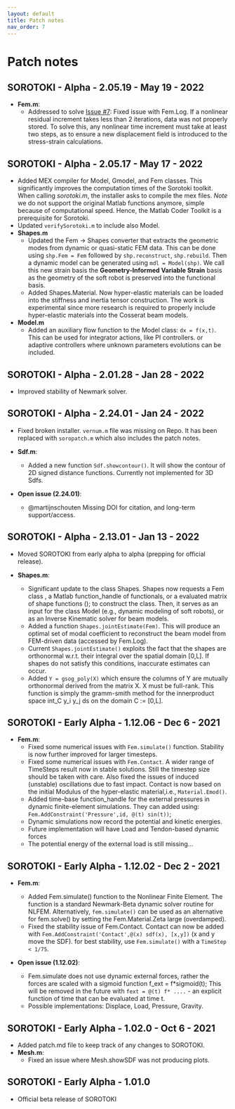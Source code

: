 ```yaml
---
layout: default
title: Patch notes
nav_order: 7
---
```


# Patch notes

## SOROTOKI - Alpha - 2.05.19 - May 19 - 2022
- **Fem.m**:
    - Addressed to solve [Issue #7](https://github.com/BJCaasenbrood/SorotokiCode/issues/7): Fixed issue with Fem.Log. If a nonlinear residual increment takes less
      than 2 iterations, data was not properly stored. To solve this, any nonlinear time increment must take at least two steps, as to ensure a
      new displacement field is introduced to the stress-strain calculations.

## SOROTOKI - Alpha - 2.05.17 - May 17 - 2022
- Added MEX compiler for Model, Gmodel, and Fem classes. This significantly improves the computation times of the Sorotoki toolkit. When calling *sorotoki.m*, the installer asks to compile the mex files. *Note* we do not support the original Matlab functions anymore, simple because of computational speed. Hence, the Matlab Coder Toolkit is a prerequisite for Sorotoki.
- Updated `verifySorotoki.m` to include also Model.
- **Shapes.m**
    - Updated the Fem -> Shapes converter that extracts the geometric modes from dynamic or quasi-static FEM data. This can be done using `shp.Fem = Fem` followed by `shp.reconstruct`, `shp.rebuild`. Then a dynamic model can be generated using `mdl = Model(shp)`. We call this new strain basis the **Geometry-Informed Variable Strain** basis as the geometry of the soft  robot is preserved into the functional basis.
    - Added Shapes.Material. Now hyper-elastic materials can be loaded into the stiffness and inertia tensor construction. The work is experimental since more research is required to properly include hyper-elastic materials  into the Cosserat beam models.
- **Model.m**
    - Added an auxiliary flow function to the Model class: `dx = f(x,t)`. This can be used for integrator actions, like PI controllers. or adaptive  controllers where unknown parameters evolutions can be included.

## SOROTOKI - Alpha - 2.01.28 - Jan 28 - 2022
- Improved stability of Newmark solver.

## SOROTOKI - Alpha - 2.24.01 - Jan 24 - 2022
- Fixed broken installer. `vernum.m` file was missing on Repo. It has been
  replaced with `soropatch.m` which also includes the patch notes.
- **Sdf.m**:
  - Added a new function `Sdf.showcontour()`. It will show the contour of 2D
  signed distance functions. Currently not implemented for 3D Sdfs.

- **Open issue (2.24.01)**:    
  - @martijnschouten Missing DOI for citation, and long-term support/access.

## SOROTOKI - Alpha - 2.13.01 - Jan 13 - 2022
- Moved SOROTOKI from early alpha to alpha (prepping for official release).

- **Shapes.m**:
  - Significant update to the class Shapes. Shapes now requests a Fem class
  , a Matlab function_handle of functionals, or a evaluated matrix of
  shape functions (); to construct the class. Then, it serves as an input
  for the class Model (e.g., dynamic modeling of soft robots), or as an
  Inverse Kinematic solver for beam models.
  - Added a function `Shapes.jointEstimate(Fem)`. This will produce an
  optimal set of modal coefficient to reconstruct the beam model from
  FEM-driven data (accessed by Fem.Log).
  - Current `Shapes.jointEstimate()` exploits the fact that the shapes are
  orthonormal w.r.t. their integral over the spatial domain [0,L]. If shapes do not satisfy this conditions, inaccurate estimates can occur.
  - Added `Y = gsog_poly(X)` which ensure the columns of Y are mutually
  orthonormal derived from the matrix X. X must be full-rank. This
  function is simply the gramm-smith method for the innerproduct space
  int_C y_i y_j ds on the domain C := [0,L].

## SOROTOKI - Early Alpha - 1.12.06 - Dec 6 - 2021
- **Fem.m**:
  - Fixed some numerical issues with `Fem.simulate()` function. Stability is
  now further improved for larger timesteps.
  - Fixed some numerical issues with `Fem.Contact`. A wider range of
  TimeSteps result now in stable solutions. Still the timestep size
  should be taken with care. Also fixed the issues of induced
  (unstable) oscillations due to fast impact. Contact is now based on the
  initial Modulus of the hyper-elastic material,i.e., `Material.Emod()`.
  - Added time-base function_handle for the external pressures in dynamic
  finite-element simulations. They can added using:
   `Fem.AddConstraint('Pressure',id, @(t) sin(t))`;
  - Dynamic simulations now record the potential and kinetic energies.
  - Future implementation will have Load and Tendon-based dynamic forces
  - The potential energy of the external load is still missing...

## SOROTOKI - Early Alpha - 1.12.02 - Dec 2 - 2021
- **Fem.m**:
  - Added Fem.simulate() function to the Nonlinear Finite Element. The
  function is a standard Newmark-Beta dynamic solver routine for NLFEM.
  Alternatively, `fem.simulate()` can be used as an alternative for
  fem.solve() by setting the Fem.Material.Zeta large (overdamped).
  - Fixed the stability issue of Fem.Contact. Contact can now be added with
  `Fem.AddConstraint('Contact',@(x) sdf(x), [x,y])` (x and y move the SDF).
  for best stability, use `Fem.simulate()` with a `TimeStep < 1/75`.

- **Open issue (1.12.02)**:
  - Fem.simulate does not use dynamic external forces, rather
  the forces are scaled with a sigmoid function f_ext = f*sigmoid(t);
  This will be removed in the future with `fext = @(t) f* ....` - an
  explicit function of time that can be evaluated at time t.
  - Possible implementations: Displace, Load, Pressure, Gravity.


## SOROTOKI - Early Alpha - 1.02.0 - Oct 6 - 2021
- Added patch.md file to keep track of any changes to SOROTOKI.
- **Mesh.m**:
    - Fixed an issue where Mesh.showSDF was not producing plots.

## SOROTOKI - Early Alpha - 1.01.0
- Official beta release of SOROTOKI

